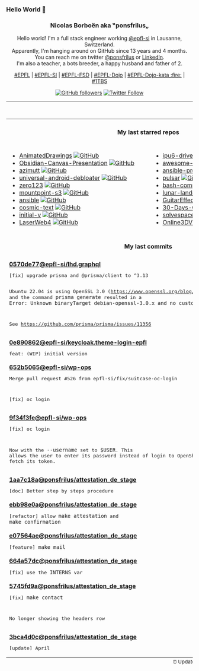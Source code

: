 ### Hello World 👋

<p align="center">
  <!-- use https://avatars.githubusercontent.com/u/176002?v=4 for your default github picture 
  <img src="https://raw.githubusercontent.com/ponsfrilus/ponsfrilus/master/img/ponsfrilus.png" title="Nicolas Borboën aka ‟ponsfrilus„" alt="Nicolas Borboën aka ‟ponsfrilus„" /> -->
  <h3 align="center">
    Nicolas Borboën aka ‟ponsfrilus„
  </h3>
  <p align="center">
    Hello world! I'm a full stack engineer working <a href="https://github.com/epfl-si">@epfl-si</a> in Lausanne, Switzerland.
    <br />Apparently, I'm hanging around on GitHub since 13 years and 4 months.
    <br />You can reach me on twitter <a href="https://twitter.com/ponsfrilus">@ponsfrilus</a> or <a href="http://linkedin.com/in/nicolasborboen">LinkedIn</a>.
    <br />I'm also a teacher, a bots breeder, a happy husband and father of 2.
  </p>
  <p align="center">
    <a href="https://www.epfl.ch">#EPFL</a> | 
    <a href="https://github.com/epfl-si/">#EPFL-SI</a> | 
    <a href="https://github.com/epfl-fsd">#EPFL-FSD</a> | 
    <a href="https://github.com/topics/epfl-dojo">#EPFL-Dojo</a> | 
    <a href="https://github.com/topics/epfl-dojo-kata">#EPFL-Dojo-kata :fire:</a> | 
    <a href="https://en.wikipedia.org/wiki/Indentation_style#Variant:_1TBS_(OTBS)">#1TBS</a>
  </p>
  <p align="center">
    <a href="https://github.com/ponsfrilus"><img alt="GitHub followers" src="https://img.shields.io/github/followers/ponsfrilus?label=Follow%20me%20on%20github&style=social"></a>
    <a href="https://twitter.com/ponsfrilus"><img alt="Twitter Follow" src="https://img.shields.io/twitter/follow/ponsfrilus?label=follow%20me%20on%20twitter&style=social"></a>
  </p>
  </p><hr><table align="center">
<tr>
<td colspan="2" align="center"><h4>My last starred repos</h4></td>
</tr>
<tr>
<td valign="top">
<ul>
<li>
<a href="https://github.com/facebookresearch/AnimatedDrawings" title="Code to accompany "A Method for Animating Children's Drawings of the Human Figure"" target="_blank">AnimatedDrawings</a>&nbsp;<a href="https://github.com/facebookresearch/AnimatedDrawings" title="Code to accompany "A Method for Animating Children's Drawings of the Human Figure"" target="_blank"><img src="https://img.shields.io/github/stars/facebookresearch/AnimatedDrawings?style=social" alt="GitHub"></a>
</li>
<li>
<a href="https://github.com/Quorafind/Obsidian-Canvas-Presentation" title="A plugin to help you display cards based on sequence. " target="_blank">Obsidian-Canvas-Presentation</a>&nbsp;<a href="https://github.com/Quorafind/Obsidian-Canvas-Presentation" title="A plugin to help you display cards based on sequence. " target="_blank"><img src="https://img.shields.io/github/stars/Quorafind/Obsidian-Canvas-Presentation?style=social" alt="GitHub"></a>
</li>
<li>
<a href="https://github.com/azimuttapp/azimutt" title="Next-Gen ERD: Design, Explore, Document and Analyze your database" target="_blank">azimutt</a>&nbsp;<a href="https://github.com/azimuttapp/azimutt" title="Next-Gen ERD: Design, Explore, Document and Analyze your database" target="_blank"><img src="https://img.shields.io/github/stars/azimuttapp/azimutt?style=social" alt="GitHub"></a>
</li>
<li>
<a href="https://github.com/0x192/universal-android-debloater" title="Cross-platform GUI written in Rust using ADB to debloat non-rooted android devices. Improve your privacy, the security and battery life of your device." target="_blank">universal-android-debloater</a>&nbsp;<a href="https://github.com/0x192/universal-android-debloater" title="Cross-platform GUI written in Rust using ADB to debloat non-rooted android devices. Improve your privacy, the security and battery life of your device." target="_blank"><img src="https://img.shields.io/github/stars/0x192/universal-android-debloater?style=social" alt="GitHub"></a>
</li>
<li>
<a href="https://github.com/cvlab-columbia/zero123" title="Zero-1-to-3: Zero-shot One Image to 3D Object: https://zero123.cs.columbia.edu/" target="_blank">zero123</a>&nbsp;<a href="https://github.com/cvlab-columbia/zero123" title="Zero-1-to-3: Zero-shot One Image to 3D Object: https://zero123.cs.columbia.edu/" target="_blank"><img src="https://img.shields.io/github/stars/cvlab-columbia/zero123?style=social" alt="GitHub"></a>
</li>
<li>
<a href="https://github.com/awslabs/mountpoint-s3" title="A simple, high-throughput file client for mounting an Amazon S3 bucket as a local file system." target="_blank">mountpoint-s3</a>&nbsp;<a href="https://github.com/awslabs/mountpoint-s3" title="A simple, high-throughput file client for mounting an Amazon S3 bucket as a local file system." target="_blank"><img src="https://img.shields.io/github/stars/awslabs/mountpoint-s3?style=social" alt="GitHub"></a>
</li>
<li>
<a href="https://github.com/prometheus-community/ansible" title="Ansible Collection for Prometheus" target="_blank">ansible</a>&nbsp;<a href="https://github.com/prometheus-community/ansible" title="Ansible Collection for Prometheus" target="_blank"><img src="https://img.shields.io/github/stars/prometheus-community/ansible?style=social" alt="GitHub"></a>
</li>
<li>
<a href="https://github.com/pop-os/cosmic-text" title="Pure Rust multi-line text handling" target="_blank">cosmic-text</a>&nbsp;<a href="https://github.com/pop-os/cosmic-text" title="Pure Rust multi-line text handling" target="_blank"><img src="https://img.shields.io/github/stars/pop-os/cosmic-text?style=social" alt="GitHub"></a>
</li>
<li>
<a href="https://github.com/tenderlove/initial-v" title="It's a BMW shifter converted to a Bluetooth Keyboard that you use with Vim" target="_blank">initial-v</a>&nbsp;<a href="https://github.com/tenderlove/initial-v" title="It's a BMW shifter converted to a Bluetooth Keyboard that you use with Vim" target="_blank"><img src="https://img.shields.io/github/stars/tenderlove/initial-v?style=social" alt="GitHub"></a>
</li>
<li>
<a href="https://github.com/LaserWeb/LaserWeb4" title="Collaborative effort on the next version of LaserWeb / CNCWeb" target="_blank">LaserWeb4</a>&nbsp;<a href="https://github.com/LaserWeb/LaserWeb4" title="Collaborative effort on the next version of LaserWeb / CNCWeb" target="_blank"><img src="https://img.shields.io/github/stars/LaserWeb/LaserWeb4?style=social" alt="GitHub"></a>
</li>
</ul>
<img width="450" height="1" /></td>
<td valign="top">
<ul>
<li>
<a href="https://github.com/intel/ipu6-drivers" title="null" target="_blank">ipu6-drivers</a>&nbsp;<a href="https://github.com/intel/ipu6-drivers" title="null" target="_blank"><img src="https://img.shields.io/github/stars/intel/ipu6-drivers?style=social" alt="GitHub"></a>
</li>
<li>
<a href="https://github.com/myles/awesome-static-generators" title="A curated list of static web site generators." target="_blank">awesome-static-generators</a>&nbsp;<a href="https://github.com/myles/awesome-static-generators" title="A curated list of static web site generators." target="_blank"><img src="https://img.shields.io/github/stars/myles/awesome-static-generators?style=social" alt="GitHub"></a>
</li>
<li>
<a href="https://github.com/epfl-si/ansible-pres" title="Présentation Ansible (IAM-MD)" target="_blank">ansible-pres</a>&nbsp;<a href="https://github.com/epfl-si/ansible-pres" title="Présentation Ansible (IAM-MD)" target="_blank"><img src="https://img.shields.io/github/stars/epfl-si/ansible-pres?style=social" alt="GitHub"></a>
</li>
<li>
<a href="https://github.com/pulsar-edit/pulsar" title="A Community-led Hyper-Hackable Text Editor" target="_blank">pulsar</a>&nbsp;<a href="https://github.com/pulsar-edit/pulsar" title="A Community-led Hyper-Hackable Text Editor" target="_blank"><img src="https://img.shields.io/github/stars/pulsar-edit/pulsar?style=social" alt="GitHub"></a>
</li>
<li>
<a href="https://github.com/scop/bash-completion" title="Programmable completion functions for bash" target="_blank">bash-completion</a>&nbsp;<a href="https://github.com/scop/bash-completion" title="Programmable completion functions for bash" target="_blank"><img src="https://img.shields.io/github/stars/scop/bash-completion?style=social" alt="GitHub"></a>
</li>
<li>
<a href="https://github.com/szhu/lunar-lander-autopilot" title="A fork of ehmorris/lunar-lander with an autopilot!" target="_blank">lunar-lander-autopilot</a>&nbsp;<a href="https://github.com/szhu/lunar-lander-autopilot" title="A fork of ehmorris/lunar-lander with an autopilot!" target="_blank"><img src="https://img.shields.io/github/stars/szhu/lunar-lander-autopilot?style=social" alt="GitHub"></a>
</li>
<li>
<a href="https://github.com/Quinny/GuitarEffects" title="A low latency guitar effects processor suitable for running on a raspberry pi" target="_blank">GuitarEffects</a>&nbsp;<a href="https://github.com/Quinny/GuitarEffects" title="A low latency guitar effects processor suitable for running on a raspberry pi" target="_blank"><img src="https://img.shields.io/github/stars/Quinny/GuitarEffects?style=social" alt="GitHub"></a>
</li>
<li>
<a href="https://github.com/Asabeneh/30-Days-Of-Python" title="30 days of Python programming challenge is a step-by-step guide to learn the Python programming language in 30 days. This challenge may take more than100 days, follow your own pace.  These videos may help too: https://www.youtube.com/channel/UC7PNRuno1rzYPb1xLa4yktw" target="_blank">30-Days-Of-Python</a>&nbsp;<a href="https://github.com/Asabeneh/30-Days-Of-Python" title="30 days of Python programming challenge is a step-by-step guide to learn the Python programming language in 30 days. This challenge may take more than100 days, follow your own pace.  These videos may help too: https://www.youtube.com/channel/UC7PNRuno1rzYPb1xLa4yktw" target="_blank"><img src="https://img.shields.io/github/stars/Asabeneh/30-Days-Of-Python?style=social" alt="GitHub"></a>
</li>
<li>
<a href="https://github.com/solvespace/solvespace" title="Parametric 2d/3d CAD" target="_blank">solvespace</a>&nbsp;<a href="https://github.com/solvespace/solvespace" title="Parametric 2d/3d CAD" target="_blank"><img src="https://img.shields.io/github/stars/solvespace/solvespace?style=social" alt="GitHub"></a>
</li>
<li>
<a href="https://github.com/kovacsv/Online3DViewer" title="A solution to visualize and explore 3D models in your browser." target="_blank">Online3DViewer</a>&nbsp;<a href="https://github.com/kovacsv/Online3DViewer" title="A solution to visualize and explore 3D models in your browser." target="_blank"><img src="https://img.shields.io/github/stars/kovacsv/Online3DViewer?style=social" alt="GitHub"></a>
</li>
</ul>
<img width="450" height="1" /></td>
</tr>
<tr>
<td colspan="2" align="center"><h4>My last commits</h4></td>
</tr>
<tr>
        <td colspan="2">
          <div><strong><a href="https://api.github.com/repos/epfl-si/lhd.graphql/commits/0570de77d49793851406c2b3c09ebbe3e1ecba39" title="2023-04-27T18:29:54.000+02:00" target="_blank">0570de77</a><a href="https://github.com/epfl-si">@epfl-si</a><a href="https://github.com/epfl-si/lhd.graphql" title="LHD back-end as a GraphQL server">/lhd.graphql</a></strong></div>
          <pre>[fix] upgrade prisma and @prisma/client to ^3.13

Ubuntu 22.04 is using OpenSSL 3.0
(https://www.openssl.org/blog/blog/2021/09/07/OpenSSL3.Final/) and the
command `prisma generate` resulted in a `Error: Unknown binaryTarget
debian-openssl-3.0.x and no custom binaries were provided`.

See https://github.com/prisma/prisma/issues/11356</pre>
        </td>
        </tr><tr>
        <td colspan="2">
          <div><strong><a href="https://api.github.com/repos/epfl-si/keycloak.theme-login-epfl/commits/0e890862fbe4d84e4f99697f869181fc6b9e6d1a" title="2023-04-27T11:55:03.000+02:00" target="_blank">0e890862</a><a href="https://github.com/epfl-si">@epfl-si</a><a href="https://github.com/epfl-si/keycloak.theme-login-epfl" title="Keycloak login theme with EPFL colors">/keycloak.theme-login-epfl</a></strong></div>
          <pre>feat: (WIP) initial version</pre>
        </td>
        </tr><tr>
        <td colspan="2">
          <div><strong><a href="https://api.github.com/repos/epfl-si/wp-ops/commits/652b50656a5b0e44aa396ab747bea8dc86ee27e5" title="2023-04-03T16:10:59.000+02:00" target="_blank">652b5065</a><a href="https://github.com/epfl-si">@epfl-si</a><a href="https://github.com/epfl-si/wp-ops" title="DevOps infrastructure for the WordPress-at-EFPL project">/wp-ops</a></strong></div>
          <pre>Merge pull request #526 from epfl-si/fix/suitcase-oc-login

[fix] oc login</pre>
        </td>
        </tr><tr>
        <td colspan="2">
          <div><strong><a href="https://api.github.com/repos/epfl-si/wp-ops/commits/9f34f3fe1cf689479281f7e02fc78e395c22ce29" title="2023-04-03T14:48:02.000+02:00" target="_blank">9f34f3fe</a><a href="https://github.com/epfl-si">@epfl-si</a><a href="https://github.com/epfl-si/wp-ops" title="DevOps infrastructure for the WordPress-at-EFPL project">/wp-ops</a></strong></div>
          <pre>[fix] oc login

Now with the `--username` set to `$USER`. This allows the user to enter
its password instead of login to OpenShift to fetch its token.</pre>
        </td>
        </tr><tr>
        <td colspan="2">
          <div><strong><a href="https://api.github.com/repos/ponsfrilus/attestation_de_stage/commits/1aa7c18a8e3f4eada001a777582e0f9e6416ec63" title="2023-04-03T10:28:24.000+02:00" target="_blank">1aa7c18a</a><a href="https://github.com/ponsfrilus">@ponsfrilus</a><a href="https://github.com/ponsfrilus/attestation_de_stage" title="null">/attestation_de_stage</a></strong></div>
          <pre>[doc] Better step by steps procedure</pre>
        </td>
        </tr><tr>
        <td colspan="2">
          <div><strong><a href="https://api.github.com/repos/ponsfrilus/attestation_de_stage/commits/ebb98e0a88165c3cdaa71618b7b2666ce762b539" title="2023-04-03T10:28:02.000+02:00" target="_blank">ebb98e0a</a><a href="https://github.com/ponsfrilus">@ponsfrilus</a><a href="https://github.com/ponsfrilus/attestation_de_stage" title="null">/attestation_de_stage</a></strong></div>
          <pre>[refactor] allow `make attestation` and `make confirmation`</pre>
        </td>
        </tr><tr>
        <td colspan="2">
          <div><strong><a href="https://api.github.com/repos/ponsfrilus/attestation_de_stage/commits/e07564aead92b241565e1dadc9fa5d4b81792619" title="2023-04-03T10:27:32.000+02:00" target="_blank">e07564ae</a><a href="https://github.com/ponsfrilus">@ponsfrilus</a><a href="https://github.com/ponsfrilus/attestation_de_stage" title="null">/attestation_de_stage</a></strong></div>
          <pre>[feature] `make mail`</pre>
        </td>
        </tr><tr>
        <td colspan="2">
          <div><strong><a href="https://api.github.com/repos/ponsfrilus/attestation_de_stage/commits/664a57dc3ebbcdf3bb955be9cfdc83a3ed4766d3" title="2023-04-03T10:27:18.000+02:00" target="_blank">664a57dc</a><a href="https://github.com/ponsfrilus">@ponsfrilus</a><a href="https://github.com/ponsfrilus/attestation_de_stage" title="null">/attestation_de_stage</a></strong></div>
          <pre>[fix] use the `INTERNS` var</pre>
        </td>
        </tr><tr>
        <td colspan="2">
          <div><strong><a href="https://api.github.com/repos/ponsfrilus/attestation_de_stage/commits/5745fd9a5ef4d334684c324d7b2713d8ee58df25" title="2023-04-03T10:26:53.000+02:00" target="_blank">5745fd9a</a><a href="https://github.com/ponsfrilus">@ponsfrilus</a><a href="https://github.com/ponsfrilus/attestation_de_stage" title="null">/attestation_de_stage</a></strong></div>
          <pre>[fix] `make contact`

No longer showing the headers row</pre>
        </td>
        </tr><tr>
        <td colspan="2">
          <div><strong><a href="https://api.github.com/repos/ponsfrilus/attestation_de_stage/commits/3bca4d0c4ab172b24ded6866d5658e8050bee4d3" title="2023-04-03T10:25:42.000+02:00" target="_blank">3bca4d0c</a><a href="https://github.com/ponsfrilus">@ponsfrilus</a><a href="https://github.com/ponsfrilus/attestation_de_stage" title="null">/attestation_de_stage</a></strong></div>
          <pre>[update] April</pre>
        </td>
        </tr><tfoot>
<tr>
<td colspan="2" align="right">
<img width="900" height="1" />
<small>⏰ Updated on Wed, 03 May 2023 13:45:16 GMT</small>
</td>
</tr>
</tfoot>
<br />
</table>

